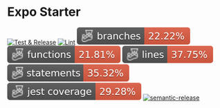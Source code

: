 # Expo Starter

[![Test & Release](https://github.com/akhenda/expo-starter-kit/actions/workflows/test-and-release.yml/badge.svg)](https://github.com/akhenda/expo-starter-kit/actions/workflows/test-and-release.yml) [![Lint](https://github.com/akhenda/expo-starter-kit/actions/workflows/lint.yml/badge.svg)](https://github.com/akhenda/expo-starter-kit/actions/workflows/lint.yml) ![Branches](./__badges__/coverage-branches.svg) ![Functions](./__badges__/coverage-functions.svg) ![Lines](./__badges__/coverage-lines.svg) ![Statements](./__badges__/coverage-statements.svg) ![Jest coverage](./__badges__/coverage-jest%20coverage.svg) [![semantic-release](https://img.shields.io/badge/%20%20%F0%9F%93%A6%F0%9F%9A%80-semantic--release-e10079.svg)](https://github.com/semantic-release/semantic-release)
